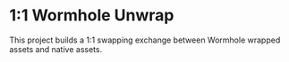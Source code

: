 # 1:1 Wormhole Unwrap

This project builds a 1:1 swapping exchange between Wormhole wrapped assets and native assets.